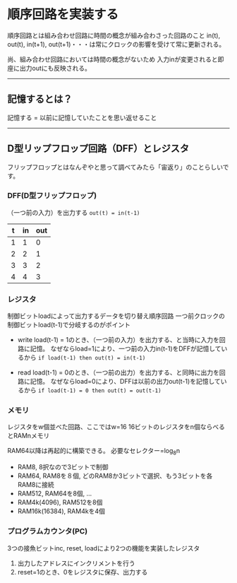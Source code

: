 # 順序回路を実装する
順序回路とは組み合わせ回路に時間の概念が組み合わさった回路のこと
in(t), out(t), in(t+1), out(t+1)・・・は常にクロックの影響を受けて常に更新される。

尚、組み合わせ回路においては時間の概念がないため
入力inが変更されると即座に出力outにも反映される。

---
## 記憶するとは？
記憶する = 以前に記憶していたことを思い返せること  

---
## D型リップフロップ回路（DFF）とレジスタ
フリップフロップとはなんぞやと思って調べてみたら「宙返り」のことらしいです。

### DFF(D型フリップフロップ)
（一つ前の入力）を出力する
`out(t) = in(t-1)`

| t | in | out |
|-|-|-|
| 1 | 1 | 0 |
| 2 | 2 | 1 |
| 3 | 3 | 2 |
| 4 | 4 | 3 |

### レジスタ
制御ビットloadによって出力するデータを切り替え順序回路
一つ前クロックの制御ビットload(t-1)で分岐するのがポイント

* write
load(t-1) = 1のとき、（一つ前の入力）を出力する、と当時に入力を回路に記憶。
なぜならload=1により、一つ前の入力in(t-1)をDFFが記憶しているから
`if load(t-1) then out(t) = in(t-1)`

* read
load(t-1) = 0のとき、（一つ前の出力）を出力する、と同時に出力を回路に記憶。
なぜならload=0により、DFFは以前の出力out(t-1)を記憶しているから
`if load(t-1) = 0 then out(t) = out(t-1)`

### メモリ
レジスタをw個並べた回路、ここではw=16
16ビットのレジスタをn個ならべるとRAMnメモリ

RAM64以降は再起的に構築できる。
必要なセレクター=log<sub>8</sub>n

* RAM8, 8択なので3ビットで制御
* RAM64, RAM8を８個, どのRAM8か3ビットで選択、もう3ビットを各RAM8に接続
* RAM512, RAM64を8個, ...
* RAM4k(4096), RAM512を8個
* RAM16k(16384), RAM4kを4個 

### プログラムカウンタ(PC)
3つの接魚ビットinc, reset, loadにより2つの機能を実装したレジスタ

1. 出力したアドレスにインクリメントを行う
2. reset=1のとき、0をレジスタに保存、出力する

